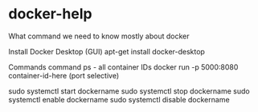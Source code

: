# docker-help
What command we need to know mostly about docker

Install Docker Desktop (GUI)
apt-get install docker-desktop

Commands
command ps - all container IDs
docker run -p 5000:8080 container-id-here (port selective)

sudo systemctl start dockername
sudo systemctl stop dockername
sudo systemctl enable dockername
sudo systemctl disable dockername

